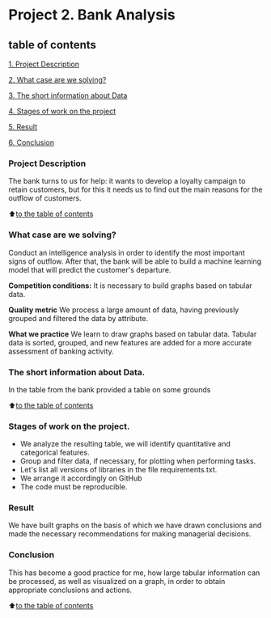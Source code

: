 # Project 2. Bank Analysis

## table of contents
[1. Project Description](https://github.com/Axewyl/my_home_case/blob/main/Data%20Science/Project_2/README.md#Project-Description)

[2. What case are we solving?](https://github.com/Axewyl/my_home_case/blob/main/Data%20Science/Project_2/README.md#What-case-are-we-solving)

[3. The short information about Data](https://github.com/Axewyl/my_home_case/blob/main/Data%20Science/Project_2/README.md#The-short-information-about-Data)

[4. Stages of work on the project](https://github.com/Axewyl/my_home_case/blob/main/Data%20Science/Project_2/README.md#Stages-of-work-on-the-project)

[5. Result](https://github.com/Axewyl/my_home_case/blob/main/Data%20Science/Project_2/README.md#result)

[6. Conclusion](https://github.com/Axewyl/my_home_case/blob/main/Data%20Science/Project_2/README.md#conclusion)

### Project Description
The bank turns to us for help: it wants to develop a loyalty campaign to retain customers, but for this it needs us to find out the main reasons for the outflow of customers.

:arrow_up:[to the table of contents](https://github.com/Axewyl/my_home_case/blob/main/Data%20Science/Project_2/README.md#table-of-contents)

### What case are we solving?
Conduct an intelligence analysis in order to identify the most important signs of outflow. After that, the bank will be able to build a machine learning model that will predict the customer's departure.

**Competition conditions:**
It is necessary to build graphs based on tabular data. 

**Quality metric**
We process a large amount of data, having previously grouped and filtered the data by attribute.

**What we practice**
We learn to draw graphs based on tabular data. Tabular data is sorted, grouped, and new features are added for a more accurate assessment of banking activity.


### The short information about Data. 
In the table from the bank provided a table on some grounds

:arrow_up:[to the table of contents](https://github.com/Axewyl/my_home_case/blob/main/Data%20Science/Project_2/README.md#table-of-contents)

### Stages of work on the project.
- We analyze the resulting table, we will identify quantitative and categorical features.
- Group and filter data, if necessary, for plotting when performing tasks.
- Let's list all versions of libraries in the file requirements.txt.
- We arrange it accordingly on GitHub
- The code must be reproducible.

### Result
We have built graphs on the basis of which we have drawn conclusions and made the necessary recommendations for making managerial decisions.

### Conclusion
This has become a good practice for me, how large tabular information can be processed, as well as visualized on a graph, in order to obtain appropriate conclusions and actions.

:arrow_up:[to the table of contents](https://github.com/Axewyl/my_home_case/blob/main/Data%20Science/Project_2/README.md#table-of-contents)
